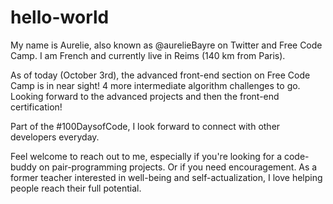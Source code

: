 # hello-world

My name is Aurelie, also known as @aurelieBayre on Twitter and Free Code Camp.
I am French and currently live in Reims (140 km from Paris).

As of today (October 3rd), the advanced front-end section on Free Code Camp is in near sight! 4 more intermediate algorithm challenges to go. 
Looking forward to the advanced projects and then the front-end certification!

Part of the #100DaysofCode, I look forward to connect with other developers everyday. 

Feel welcome to reach out to me, especially if you're looking for a code-buddy on pair-programming projects. Or if you need encouragement. As a former teacher interested in well-being and self-actualization, I love helping people reach their full potential.

